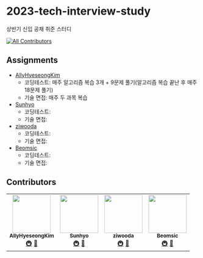# 2023-tech-interview-study
상반기 신입 공채 취준 스터디

<!-- ALL-CONTRIBUTORS-BADGE:START - Do not remove or modify this section -->
[![All Contributors](https://img.shields.io/badge/all_contributors-4-orange.svg?style=flat-square)](#contributors-)
<!-- ALL-CONTRIBUTORS-BADGE:END -->

## Assignments
- [AllyHyeseongKim](https://github.com/allyhyeseongkim/)
    - 코딩테스트: 매주 알고리즘 복습 3개 + 9문제 풀기(알고리즘 복습 끝난 후 매주 18문제 풀기)
    - 기술 면접: 매주 두 과목 복습
- [Sunhyo](https://github.com/daysandmoons1)
    - 코딩테스트: 
    - 기술 면접: 
- [ziwooda](https://github.com/ziwooda)
    - 코딩테스트: 
    - 기술 면접: 
- [Beomsic](https://github.com/qjatjr29)
    - 코딩테스트: 
    - 기술 면접: 

## Contributors

<!-- ALL-CONTRIBUTORS-LIST:START - Do not remove or modify this section -->
<!-- prettier-ignore-start -->
<!-- markdownlint-disable -->
<table>
  <tbody>
    <tr>
      <td align="center"><a href="https://github.com/allyhyeseongkim/"><img src="https://avatars.githubusercontent.com/u/39588623?v=4?s=100" width="100px;" alt=""/><br /><sub><b>AllyHyeseongKim</b></sub></a><br /><a href="#infra-AllyHyeseongKim" title="Infrastructure (Hosting, Build-Tools, etc)">🚇</a> <a href="#talk-AllyHyeseongKim" title="Talks">📢</a></td>
      <td align="center"><a href="https://github.com/daysandmoons1"><img src="https://avatars.githubusercontent.com/u/70629221?v=4?s=100" width="100px;" alt=""/><br /><sub><b>Sunhyo</b></sub></a><br /><a href="#infra-Sunhyo" title="Infrastructure (Hosting, Build-Tools, etc)">🚇</a> <a href="#talk-Sunhyo" title="Talks">📢</a></td>
      <td align="center"><a href="https://github.com/ziwooda"><img src="https://avatars.githubusercontent.com/u/70079416?v=4?s=100" width="100px;" alt=""/><br /><sub><b>ziwooda</b></sub></a><br /><a href="#infra-ziwooda" title="Infrastructure (Hosting, Build-Tools, etc)">🚇</a> <a href="#talk-ziwooda" title="Talks">📢</a></td>
      <td align="center"><a href="https://github.com/qjatjr29"><img src="https://avatars.githubusercontent.com/u/74031333?v=4?s=100" width="100px;" alt=""/><br /><sub><b>Beomsic</b></sub></a><br /><a href="#infra-Beomsic" title="Infrastructure (Hosting, Build-Tools, etc)">🚇</a> <a href="#talk-Beomsic" title="Talks">📢</a></td>
    </tr>
  </tobdy>
</table>

<!-- markdownlint-restore -->
<!-- prettier-ignore-end -->

<!-- ALL-CONTRIBUTORS-LIST:END -->
<!-- prettier-ignore-start -->
<!-- markdownlint-disable -->

<!-- markdownlint-restore -->
<!-- prettier-ignore-end -->

<!-- ALL-CONTRIBUTORS-LIST:END -->
